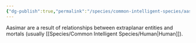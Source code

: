 ```yaml
---
{"dg-publish":true,"permalink":"/species/common-intelligent-species/aasimar/","created":"2025-02-24T18:28:27.147-07:00"}
---
```


Aasimar are a result of relationships between extraplanar entities and mortals (usually [[Species/Common Intelligent Species/Human\|Human]]).
